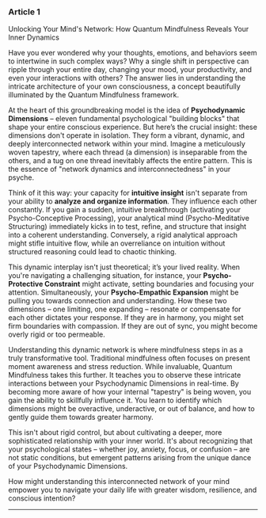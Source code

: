### Article 1
Unlocking Your Mind's Network: How Quantum Mindfulness Reveals Your Inner Dynamics



Have you ever wondered why your thoughts, emotions, and behaviors seem to intertwine in such complex ways? Why a single shift in perspective can ripple through your entire day, changing your mood, your productivity, and even your interactions with others? The answer lies in understanding the intricate architecture of your own consciousness, a concept beautifully illuminated by the Quantum Mindfulness framework.

At the heart of this groundbreaking model is the idea of **Psychodynamic Dimensions** – eleven fundamental psychological "building blocks" that shape your entire conscious experience. But here’s the crucial insight: these dimensions don't operate in isolation. They form a vibrant, dynamic, and deeply interconnected network within your mind. Imagine a meticulously woven tapestry, where each thread (a dimension) is inseparable from the others, and a tug on one thread inevitably affects the entire pattern. This is the essence of "network dynamics and interconnectedness" in your psyche.

Think of it this way: your capacity for **intuitive insight** isn't separate from your ability to **analyze and organize information**. They influence each other constantly. If you gain a sudden, intuitive breakthrough (activating your Psycho-Conceptive Processing), your analytical mind (Psycho-Meditative Structuring) immediately kicks in to test, refine, and structure that insight into a coherent understanding. Conversely, a rigid analytical approach might stifle intuitive flow, while an overreliance on intuition without structured reasoning could lead to chaotic thinking.

This dynamic interplay isn't just theoretical; it’s your lived reality. When you're navigating a challenging situation, for instance, your **Psycho-Protective Constraint** might activate, setting boundaries and focusing your attention. Simultaneously, your **Psycho-Empathic Expansion** might be pulling you towards connection and understanding. How these two dimensions – one limiting, one expanding – resonate or compensate for each other dictates your response. If they are in harmony, you might set firm boundaries with compassion. If they are out of sync, you might become overly rigid or too permeable.

Understanding this dynamic network is where mindfulness steps in as a truly transformative tool. Traditional mindfulness often focuses on present moment awareness and stress reduction. While invaluable, Quantum Mindfulness takes this further. It teaches you to observe these intricate interactions between your Psychodynamic Dimensions in real-time. By becoming more aware of how your internal "tapestry" is being woven, you gain the ability to skillfully influence it. You learn to identify which dimensions might be overactive, underactive, or out of balance, and how to gently guide them towards greater harmony.

This isn't about rigid control, but about cultivating a deeper, more sophisticated relationship with your inner world. It's about recognizing that your psychological states – whether joy, anxiety, focus, or confusion – are not static conditions, but emergent patterns arising from the unique dance of your Psychodynamic Dimensions.

How might understanding this interconnected network of your mind empower you to navigate your daily life with greater wisdom, resilience, and conscious intention?

---